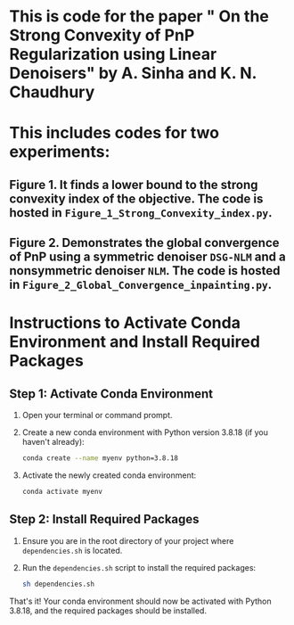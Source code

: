 # This is code for  the paper " On the Strong Convexity of PnP Regularization using Linear Denoisers" by A. Sinha and K. N. Chaudhury

# This includes codes for two experiments:

## Figure 1. It finds a lower bound to the strong convexity index of the objective. The code is hosted in ```Figure_1_Strong_Convexity_index.py```.

## Figure 2. Demonstrates the global convergence of PnP using a symmetric denoiser ```DSG-NLM``` and a nonsymmetric denoiser ```NLM```. The code is hosted in ```Figure_2_Global_Convergence_inpainting.py```.









# Instructions to Activate Conda Environment and Install Required Packages

## Step 1: Activate Conda Environment

1. Open your terminal or command prompt.

2. Create a new conda environment with Python version 3.8.18 (if you haven't already):

    ```sh
    conda create --name myenv python=3.8.18
    ```

3. Activate the newly created conda environment:

    ```sh
    conda activate myenv
    ```

## Step 2: Install Required Packages

1. Ensure you are in the root directory of your project where `dependencies.sh` is located.

2. Run the `dependencies.sh` script to install the required packages:

    ```sh
    sh dependencies.sh
    ```

That's it! Your conda environment should now be activated with Python 3.8.18, and the required packages should be installed.


